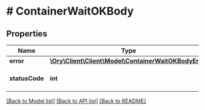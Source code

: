 # # ContainerWaitOKBody

## Properties

Name | Type | Description | Notes
------------ | ------------- | ------------- | -------------
**error** | [**\Ory\Client\Client\Model\ContainerWaitOKBodyError**](ContainerWaitOKBodyError.md) |  |
**statusCode** | **int** | Exit code of the container |

[[Back to Model list]](../../README.md#models) [[Back to API list]](../../README.md#endpoints) [[Back to README]](../../README.md)
